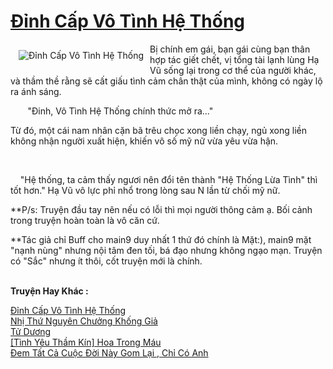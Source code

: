 <a href="https://utruyen.com/truyen/dinh-cap-vo-tinh-he-thong/19234/" title="Đỉnh Cấp Vô Tình Hệ Thống"><h1>Đỉnh Cấp Vô Tình Hệ Thống</h1></a><div style="display:table"><img align="right" style="float: left; padding: 10px;" src="https://utruyen.com/images/story/200x260/dinh-cap-vo-tinh-he-thong.jpg" alt="Đỉnh Cấp Vô Tình Hệ Thống">Bị chính em gái, bạn gái cùng bạn thân hợp tác giết chết, vị tổng tài lạnh lùng Hạ Vũ sống lại trong cơ thể của người khác, và thầm thề rằng sẽ cất giấu tình cảm chân thật của mình, không có ngày lộ ra ánh sáng.<p></p>‎       "Đinh, Vô Tình Hệ Thống chính thức mở ra..."<p></p>‎Từ đó, một cái nam nhân cặn bã trêu chọc xong liền chạy, ngủ xong liền không nhận người xuất hiện, khiến vô số mỹ nữ vừa yêu vừa hận.<p></p>‎ <p></p>     "Hệ thống, ta cảm thấy ngươi nên đổi tên thành "Hệ Thống Lừa Tình" thì tốt hơn." Hạ Vũ vô lực phỉ nhổ trong lòng sau N lần từ chối mỹ nữ.<p></p>**P/s: Truyện đầu tay nên nếu có lỗi thì mọi người thông cảm ạ. Bối cảnh trong truyện hoàn toàn là vô căn cứ.<p></p>**Tác giả chỉ Buff cho main9 duy nhất 1 thứ đó chính là Mặt:), main9 mặt "nạnh nùng" nhưng nội tâm đen tối, bá đạo nhưng không ngạo mạn. Truyện có "Sắc" nhưng ít thôi, cốt truyện mới là chính.</div><p><br><b>Truyện Hay Khác :</b></p><a href="https://utruyen.com/truyen/dinh-cap-vo-tinh-he-thong/19234/" alt="Đỉnh Cấp Vô Tình Hệ Thống">Đỉnh Cấp Vô Tình Hệ Thống</a><br/><a href="https://utruyen.com/truyen/nhi-thu-nguyen-chuong-khong-gia/18874/" alt="Nhị Thứ Nguyên Chưởng Khống Giả">Nhị Thứ Nguyên Chưởng Khống Giả</a><br/><a href="https://github.com/quanluxury/ngontinh_top100/tree/master/17544" alt="Tử Dương">Tử Dương</a><br/><a href="https://github.com/quanluxury/ngontinh_top100/tree/master/19385" alt="[Tình Yêu Thầm Kín] Hoa Trong Máu">[Tình Yêu Thầm Kín] Hoa Trong Máu</a><br/><a href="https://www.google.com.gt/url?q=https%3A%2F%2Futruyen.com%2Ftruyen%2Fdem-tat-ca-cuoc-doi-nay-gom-lai-chi-co-anh%2F19528%2F" alt="Đem Tất Cả Cuộc Đời Này Gom Lại , Chỉ Có Anh">Đem Tất Cả Cuộc Đời Này Gom Lại , Chỉ Có Anh</a><br/>